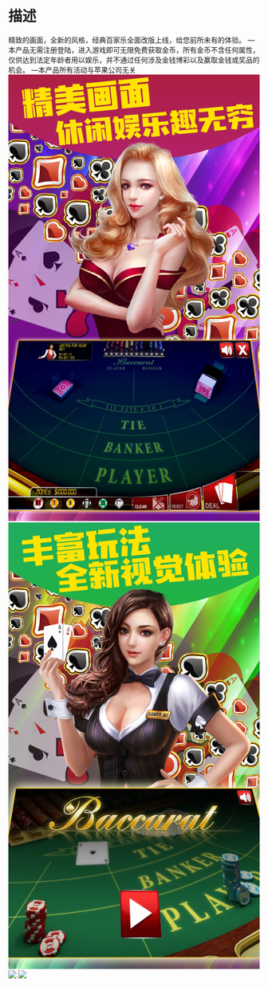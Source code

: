 # 描述
精致的画面，全新的风格，经典百家乐全面改版上线，给您前所未有的体验。
—本产品无需注册登陆，进入游戏即可无限免费获取金币，所有金币不含任何属性，仅供达到法定年龄者用以娱乐，并不通过任何涉及金钱博彩以及赢取金钱或奖品的机会。
—本产品所有活动与苹果公司无关
![](https://github.com/fer-090/BJLP/blob/master/z1.png)
![](https://github.com/fer-090/BJLP/blob/master/z2.png)
![](https://github.com/fer-090/BJLP/blob/master/1.png)
![](https://github.com/fer-090/BJLP/blob/master/2.png)
